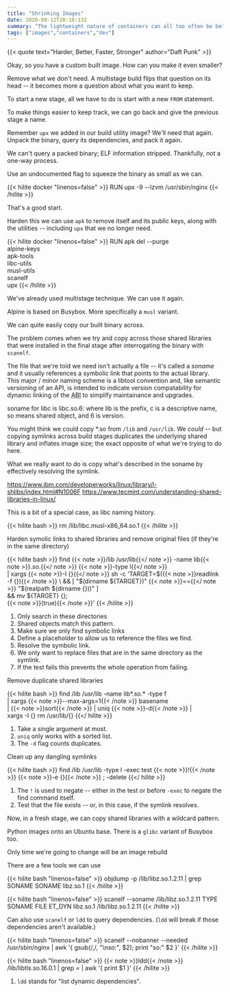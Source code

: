 ```yaml
---
title: "Shrinking Images"
date: 2020-09-12T20:10:13Z
summary: "The lightweight nature of containers can all too often be betrayed by images that run to the hundreds of megabytes -- if not a couple of gigabytes -- in size. Thankfully there are ways to control this."
tags: ["images","containers","dev"]
---
```

{{< quote text="Harder, Better, Faster, Stronger" author="Daft Punk" >}}

Okay, so you have a custom built image. How can you make it even smaller?

Remove what we don't need. A multistage build flips that question on its head -- it becomes more a question about what you want to keep.

To start a new stage, all we have to do is start with a new `FROM` statement.

To make things easier to keep track, we can go back and give the previous stage a name.

Remember `upx` we added in our build utility image? We'll need that again. Unpack the binary, query its dependencies, and pack it again.

We can't query a packed binary; ELF information stripped. Thankfully, not a one-way process.

Use an undocumented flag to squeeze the binary as small as we can.

{{< hilite docker "linenos=false" >}}
RUN upx -9 --lzvm /usr/sbin/nginx
{{< /hilite >}}

That's a good start.

Harden this we can use `apk` to remove itself and its public keys, along with the utilities -- including `upx` that we no longer need.

{{< hilite docker "linenos=false" >}}
RUN apk del --purge \
      alpine-keys \
      apk-tools \
      libc-utils \
      musl-utils \
      scanelf \
      upx
{{< /hilite >}}

We've already used multistage technique. We can use it again.

Alpine is based on Busybox. More specifically a `musl` variant.

We can quite easily copy our built binary across.

The problem comes when we try and copy across those shared libraries that were installed in the final stage after interrogating the binary with `scanelf`.

The file that we're told we need isn't actually a file -- it's called a _soname_ and it usually references a symbolic link that points to the actual library. This major / minor naming scheme is a libtool convention and, like semantic versioning of an API, is intended to indicate version compatability for dynamic linking of the <acronym title="Application Binary Interface">ABI</acronym> to simplify maintainance and upgrades.

soname for libc is libc.so.6: where lib is the prefix, c is a descriptive name, so means shared object, and 6 is version.

You might think we could copy *.so from `/lib` and `/usr/lib`. We _could_ -- but copying symlinks across build stages duplicates the underlying shared library and inflates image size; the exact opposite of what we're trying to do here.

What we really want to do is copy what's described in the soname by effectively resolving the symlink.





https://www.ibm.com/developerworks/linux/library/l-shlibs/index.html#N1006F
https://www.tecmint.com/understanding-shared-libraries-in-linux/


This is a bit of a special case, as libc naming history.

{{< hilite bash >}}
rm /lib/libc.musl-x86_64.so.1
{{< /hilite >}}


Harden symolic links to shared libraries and remove original files (if they're in the same directory)

{{< hilite bash >}}
find {{< note >}}/lib /usr/lib{{</ note >}} -name lib{{< note >}}*.so.*{{</ note >}} {{< note >}}-type l{{</ note >}} \
| xargs {{< note >}}-I {}{{</ note >}} sh -c 'TARGET=$({{< note >}}readlink -f {}){{< /note >}} \
&& [ "$(dirname ${TARGET})" {{< note >}}=={{</ note >}} "$(realpath $(dirname {}))" ] \
&& mv ${TARGET} {}; \
{{< note >}}(true){{< /note >}}'
{{< /hilite >}}

1. Only search in these directories
1. Shared objects match this pattern.
1. Make sure we only find symbolic links
1. Define a placeholder to allow us to reference the files we find.
1. Resolve the symbolic link.
1. We only want to replace files that are in the same directory as the symlink.
1. If the test fails this prevents the whole operation from failing.

Remove duplicate shared libraries

{{< hilite bash >}}
find /lib /usr/lib -name lib*.so.* -type f \
| xargs {{< note >}}--max-args=1{{< /note >}} basename \
| {{< note >}}sort{{< /note >}} | uniq {{< note >}}-d{{< /note >}} | \
xargs -I {} rm /usr/lib/{}
{{</ hilite >}}

1. Take a single argument at most.
1. `uniq` only works with a sorted list.
1. The `-d` flag counts duplicates.

Clean up any dangling symlinks

{{< hilite bash >}}
find /lib /usr/lib -type l -exec test {{< note >}}!{{< /note >}} {{< note >}}-e {}{{< /note >}} \; -delete
{{</ hilite >}}

1. The `!` is used to negate -- either in the test or before `-exec` to negate the find command itself.
1. Test that the file exists -- or, in this case, if the symlink resolves.


Now, in a fresh stage, we can copy shared libraries with a wildcard pattern.


Python images onto an Ubuntu base. There is a `glibc` variant of Busybox too.






Only time we're going to change will be an image rebuild


There are a few tools we can use

{{< hilite bash "linenos=false" >}}
objdump -p /lib/libz.so.1.2.11  | grep SONAME
  SONAME               libz.so.1
{{< /hilite >}}

{{< hilite bash "linenos=false" >}}
scanelf --soname /lib/libz.so.1.2.11
 TYPE   SONAME FILE
ET_DYN libz.so.1 /lib/libz.so.1.2.11
{{< /hilite >}}

Can also use `scanelf` or `ldd` to query dependencies. (`ldd` will break if those dependencies aren't available.)

{{< hilite bash "linenos=false" >}}
scanelf --nobanner --needed /usr/sbin/nginx | awk '{ gsub(/,/, "\nso:", $2); print "so:" $2 }'
{{< /hilite >}}

{{< hilite bash "linenos=false" >}}
{{< note >}}ldd{{< /note >}} /lib/libtls.so.16.0.1 | grep = | awk '{ print $1 }'
{{< /hilite >}}

1. `ldd` stands for "list dynamic dependencies".
